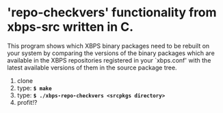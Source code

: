 # 'repo-checkvers' functionality from xbps-src written in C.

This program shows which XBPS binary packages need to be rebuilt on your
system by comparing the versions of the binary packages which are available
in the XBPS repositories registered in your `xbps.conf' with the latest
available versions of them in the source package tree.

1. clone
2. type: **`$ make`**
3. type: **`$ ./xbps-repo-checkvers <srcpkgs directory>`**
4. profit!?

